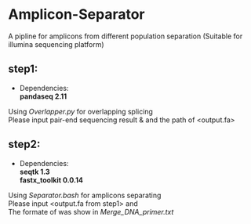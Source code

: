 # Amplicon-Separator
A pipline for  amplicons from different population separation  (Suitable for illumina sequencing platform)

## step1:  
- Dependencies:   
<b>pandaseq 2.11</b>    

Using *Overlapper.py* for overlapping splicing    
Please input pair-end sequencing result <fq1> & <fq2> and the path of <output.fa>
  
## step2:    
- Dependencies:   
<b>seqtk 1.3</b>  
<b>fastx_toolkit 0.0.14</b>  

Using *Separator.bash* for amplicons separating    
Please input <output.fa from step1> and <primers file>    
The formate of <primers file> was show in *Merge_DNA_primer.txt*
